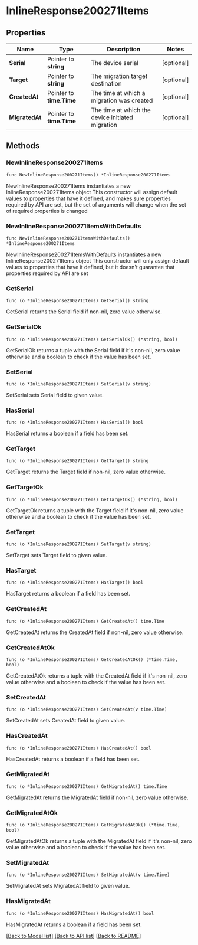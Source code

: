 # InlineResponse200271Items

## Properties

Name | Type | Description | Notes
------------ | ------------- | ------------- | -------------
**Serial** | Pointer to **string** | The device serial | [optional] 
**Target** | Pointer to **string** | The migration target destination | [optional] 
**CreatedAt** | Pointer to **time.Time** | The time at which a migration was created | [optional] 
**MigratedAt** | Pointer to **time.Time** | The time at which the device initiated migration | [optional] 

## Methods

### NewInlineResponse200271Items

`func NewInlineResponse200271Items() *InlineResponse200271Items`

NewInlineResponse200271Items instantiates a new InlineResponse200271Items object
This constructor will assign default values to properties that have it defined,
and makes sure properties required by API are set, but the set of arguments
will change when the set of required properties is changed

### NewInlineResponse200271ItemsWithDefaults

`func NewInlineResponse200271ItemsWithDefaults() *InlineResponse200271Items`

NewInlineResponse200271ItemsWithDefaults instantiates a new InlineResponse200271Items object
This constructor will only assign default values to properties that have it defined,
but it doesn't guarantee that properties required by API are set

### GetSerial

`func (o *InlineResponse200271Items) GetSerial() string`

GetSerial returns the Serial field if non-nil, zero value otherwise.

### GetSerialOk

`func (o *InlineResponse200271Items) GetSerialOk() (*string, bool)`

GetSerialOk returns a tuple with the Serial field if it's non-nil, zero value otherwise
and a boolean to check if the value has been set.

### SetSerial

`func (o *InlineResponse200271Items) SetSerial(v string)`

SetSerial sets Serial field to given value.

### HasSerial

`func (o *InlineResponse200271Items) HasSerial() bool`

HasSerial returns a boolean if a field has been set.

### GetTarget

`func (o *InlineResponse200271Items) GetTarget() string`

GetTarget returns the Target field if non-nil, zero value otherwise.

### GetTargetOk

`func (o *InlineResponse200271Items) GetTargetOk() (*string, bool)`

GetTargetOk returns a tuple with the Target field if it's non-nil, zero value otherwise
and a boolean to check if the value has been set.

### SetTarget

`func (o *InlineResponse200271Items) SetTarget(v string)`

SetTarget sets Target field to given value.

### HasTarget

`func (o *InlineResponse200271Items) HasTarget() bool`

HasTarget returns a boolean if a field has been set.

### GetCreatedAt

`func (o *InlineResponse200271Items) GetCreatedAt() time.Time`

GetCreatedAt returns the CreatedAt field if non-nil, zero value otherwise.

### GetCreatedAtOk

`func (o *InlineResponse200271Items) GetCreatedAtOk() (*time.Time, bool)`

GetCreatedAtOk returns a tuple with the CreatedAt field if it's non-nil, zero value otherwise
and a boolean to check if the value has been set.

### SetCreatedAt

`func (o *InlineResponse200271Items) SetCreatedAt(v time.Time)`

SetCreatedAt sets CreatedAt field to given value.

### HasCreatedAt

`func (o *InlineResponse200271Items) HasCreatedAt() bool`

HasCreatedAt returns a boolean if a field has been set.

### GetMigratedAt

`func (o *InlineResponse200271Items) GetMigratedAt() time.Time`

GetMigratedAt returns the MigratedAt field if non-nil, zero value otherwise.

### GetMigratedAtOk

`func (o *InlineResponse200271Items) GetMigratedAtOk() (*time.Time, bool)`

GetMigratedAtOk returns a tuple with the MigratedAt field if it's non-nil, zero value otherwise
and a boolean to check if the value has been set.

### SetMigratedAt

`func (o *InlineResponse200271Items) SetMigratedAt(v time.Time)`

SetMigratedAt sets MigratedAt field to given value.

### HasMigratedAt

`func (o *InlineResponse200271Items) HasMigratedAt() bool`

HasMigratedAt returns a boolean if a field has been set.


[[Back to Model list]](../README.md#documentation-for-models) [[Back to API list]](../README.md#documentation-for-api-endpoints) [[Back to README]](../README.md)


